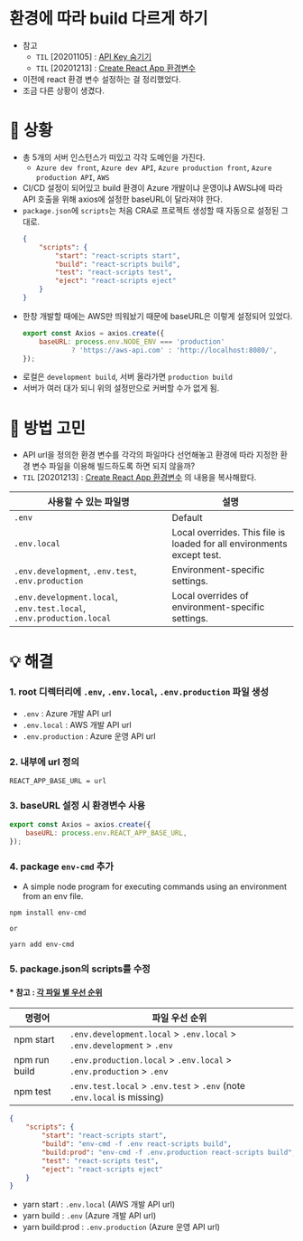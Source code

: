 # 환경에 따라 build 다르게 하기
- 참고
  - `TIL` \[20201105\] : [API Key 숨기기]([20201105]_hide_api_key.md)
  - `TIL` \[20201213\] : [Create React App 환경변수]([20201213]_create-react-app_환경변수.md)
- 이전에 react 환경 변수 설정하는 걸 정리했었다.
- 조금 다른 상황이 생겼다.

# 🤔 상황
- 총 5개의 서버 인스턴스가 떠있고 각각 도메인을 가진다.
  - `Azure dev front`, `Azure dev API`, `Azure production front`,
    `Azure production API`, `AWS`
- CI/CD 설정이 되어있고 build 환경이 Azure 개발이냐 운영이냐 AWS냐에 따라 API 호출을 위해
  axios에 설정한 baseURL이 달라져야 한다.
- `package.json`에 `scripts`는 처음 CRA로 프로젝트 생성할 때 자동으로 설정된 그대로.
    ```json
    {
        "scripts": {
            "start": "react-scripts start",
            "build": "react-scripts build",
            "test": "react-scripts test",
            "eject": "react-scripts eject"
        }
    }
    ```
- 한창 개발할 때에는 AWS만 띄워놨기 때문에 baseURL은 이렇게 설정되어 있었다.
    ```jsx
    export const Axios = axios.create({
        baseURL: process.env.NODE_ENV === 'production' 
                ? 'https://aws-api.com' : 'http://localhost:8080/',
    });
    ```
- 로컬은 `development build`, 서버 올라가면 `production build`
- 서버가 여러 대가 되니 위의 설정만으로 커버할 수가 없게 됨.

# 💭 방법 고민
- API url을 정의한 환경 변수를 각각의 파일마다 선언해놓고 
  환경에 따라 지정한 환경 변수 파일을 이용해 빌드하도록 하면 되지 않을까?
- `TIL` \[20201213\] : [Create React App 환경변수]([20201213]_create-react-app_환경변수.md) 의 내용을 복사해왔다.

| 사용할 수 있는 파일명 | 설명 |
| --- | --- |
`.env` | Default
`.env.local` | Local overrides. This file is loaded for all environments except test.
`.env.development`, `.env.test`, `.env.production` | Environment-specific settings.
`.env.development.local`, `.env.test.local`, `.env.production.local` | Local overrides of environment-specific settings.

# 💡 해결

### 1. root 디렉터리에 `.env`, `.env.local`, `.env.production` 파일 생성
- `.env` : Azure 개발 API url
- `.env.local` : AWS 개발 API url
- `.env.production` : Azure 운영 API url

### 2. 내부에 url 정의
```text
REACT_APP_BASE_URL = url
```

### 3. baseURL 설정 시 환경변수 사용
```jsx
export const Axios = axios.create({
    baseURL: process.env.REACT_APP_BASE_URL,
});
```

### 4. package `env-cmd` 추가
- A simple node program for executing commands using an environment from an env file.
```text
npm install env-cmd 

or 

yarn add env-cmd
```

### 5. package.json의 scripts를 수정
#### * 참고 : [각 파일 별 우선 순위]([20201213]_create-react-app_환경변수.md)
| 명령어 | 파일 우선 순위 |
| --- | --- |
| npm start | `.env.development.local` > `.env.local` > `.env.development` > `.env`
| npm run build | `.env.production.local` > `.env.local` > `.env.production` > `.env`
| npm test | `.env.test.local` > `.env.test` > `.env` (note `.env.local` is missing)
```json
{
    "scripts": {
        "start": "react-scripts start",
        "build": "env-cmd -f .env react-scripts build",
        "build:prod": "env-cmd -f .env.production react-scripts build",
        "test": "react-scripts test",
        "eject": "react-scripts eject"
    }
}
```
- yarn start : `.env.local` (AWS 개발 API url)
- yarn build : `.env` (Azure 개발 API url)
- yarn build:prod : `.env.production` (Azure 운영 API url)
